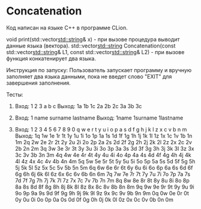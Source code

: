 # Concatenation

Код написан на языке C++ в программе CLion.

void print(std::vector<std::string>& x) - при вызове процедура выводит данные языка (вектора).
std::vector<std::string> Concatenation(const std::vector<std::string>& L1, const std::vector<std::string>& L2) - при вызове функция конкатенирует два языка.

Инструкция по запуску:
Пользователь запускает программу и вручную заполняет два языка данными, пока не введет слово "EXIT" для завершения заполнения.

Тесты:
1) Вход:
1 2 3 
a b c 
Выход:
1a 1b 1c 2a 2b 2c 3a 3b 3c 

2) Вход:
1 
name surname lastname 
Выход:
1name 1surname 1lastname 

3) Вход:
1 2 3 4 5 6 7 8 9 0
q w e r t y u i o p a s d f g h j k l z x c v b n m    
Выход:
1q 1w 1e 1r 1t 1y 1u 1i 1o 1p 1a 1s 1d 1f 1g 1h 1j 1k 1l 1z 1x 1c 1v 1b 1n 1m 2q 2w 2e 2r 2t 2y 2u 2i 2o 2p 2a 2s 2d 2f 2g 2h 2j 2k 2l 2z 2x 2c 2v 2b 2n 2m 3q 3w 3e 3r 3t 3y 3u 3i 3o 3p 3a 3s 3d 3f 3g 3h 3j 3k 3l 3z 3x 3c 3v 3b 3n 3m 4q 4w 4e 4r 4t 4y 4u 4i 4o 4p 4a 4s 4d 4f 4g 4h 4j 4k 4l 4z 4x 4c 4v 4b 4n 4m 5q 5w 5e 5r 5t 5y 5u 5i 5o 5p 5a 5s 5d 5f 5g 5h 5j 5k 5l 5z 5x 5c 5v 5b 5n 5m 6q 6w 6e 6r 6t 6y 6u 6i 6o 6p 6a 6s 6d 6f 6g 6h 6j 6k 6l 6z 6x 6c 6v 6b 6n 6m 7q 7w 7e 7r 7t 7y 7u 7i 7o 7p 7a 7s 7d 7f 7g 7h 7j 7k 7l 7z 7x 7c 7v 7b 7n 7m 8q 8w 8e 8r 8t 8y 8u 8i 8o 8p 8a 8s 8d 8f 8g 8h 8j 8k 8l 8z 8x 8c 8v 8b 8n 8m 9q 9w 9e 9r 9t 9y 9u 9i 9o 9p 9a 9s 9d 9f 9g 9h 9j 9k 9l 9z 9x 9c 9v 9b 9n 9m 0q 0w 0e 0r 0t 0y 0u 0i 0o 0p 0a 0s 0d 0f 0g 0h 0j 0k 0l 0z 0x 0c 0v 0b 0n 0m 
